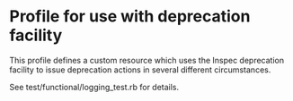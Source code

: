 # Profile for use with deprecation facility

This profile defines a custom resource which uses the Inspec deprecation facility to issue deprecation actions in several different circumstances.

See test/functional/logging_test.rb for details.